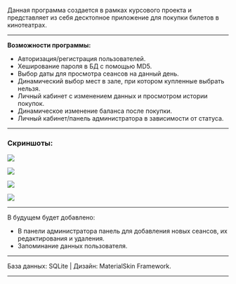 Данная программа создается в рамках курсового проекта и представляет из себя десктопное приложение для покупки билетов в кинотеатрах.

***

**********************Возможности программы:**********************
* Авторизация/регистрация пользователей.
* Хеширование пароля в БД с помощью MD5.
* Выбор даты для просмотра сеансов на данный день.
* Динамический выбор мест в зале, при котором купленные выбрать нельзя.
* Личный кабинет с изменением данных и просмотром истории покупок.
* Динамическое изменение баланса после покупки.
* Личный кабинет/панель администратора в зависимости от статуса.


***
### Скриншоты:
![](http://rgho.st/8kJJTrWjG/image.png)

![](http://rgho.st/6FY9Mcv2D/image.png)

![](http://rgho.st/7MB5yrGYY/image.png)

![](http://rgho.st/7CQD8x766/image.png)

***
В будущем будет добавлено:
* В панели администратора панель для добавления новых сеансов, их редактирования и удаления.
* Запоминание данных пользователя.

***

База данных: SQLite | Дизайн: MaterialSkin Framework.

***
